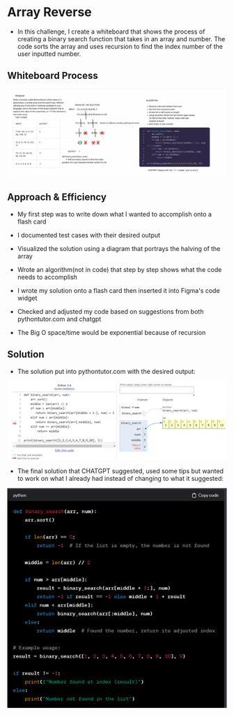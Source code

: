 # Array Reverse
<!-- Description of the challenge -->

- In this challenge, I create a whiteboard that shows the process of creating a binary search function that takes in an array and number.  The code sorts the array and uses recursion to find the index number of the user inputted number.

## Whiteboard Process
<!-- Embedded whiteboard image -->

![Whiteboard](./arrayBinarySearchWB.png)


## Approach & Efficiency
<!-- What approach did you take? Why? What is the Big O space/time for this approach? -->

- My first step was to write down what I wanted to accomplish onto a flash card

- I documented test cases with their desired output

- Visualized the solution using a diagram that portrays the halving of the array

- Wrote an algorithm(not in code) that step by step shows what the code needs to accomplish

- I wrote my solution onto a flash card then inserted it into Figma's code widget

- Checked and adjusted my code based on suggestions from both pythontutor.com and chatgpt

- The Big O space/time would be exponential because of recursion

## Solution
<!-- Show how to run your code, and examples of it in action -->

- The solution put into pythontutor.com with the desired output:

![pythontutor solution](./pythontutor.png)

- The final solution that CHATGPT suggested, used some tips but wanted to work on what I already had instead of changing to what it suggested:

![chatGPTsolution](./chatGPTsolution.png)
